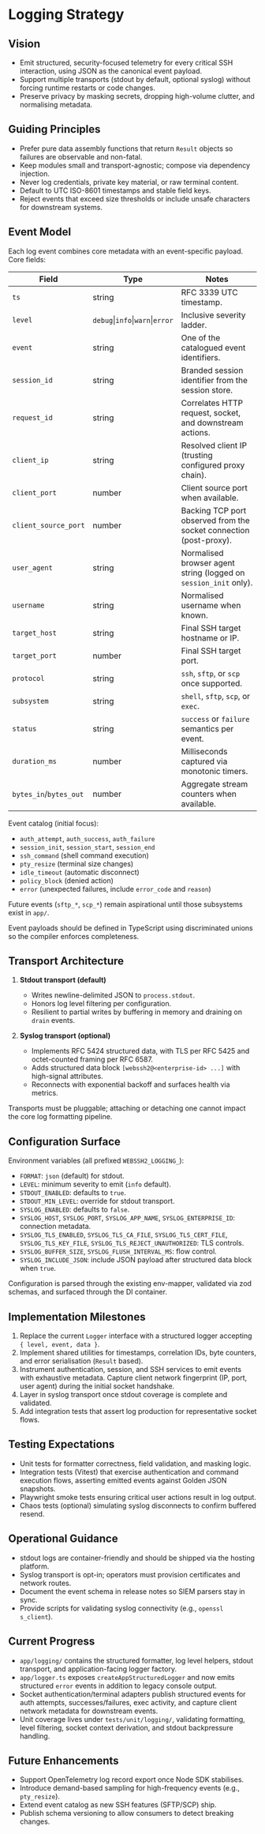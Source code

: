 # Logging Strategy

## Vision
- Emit structured, security-focused telemetry for every critical SSH interaction, using JSON as the canonical event payload.
- Support multiple transports (stdout by default, optional syslog) without forcing runtime restarts or code changes.
- Preserve privacy by masking secrets, dropping high-volume clutter, and normalising metadata.

## Guiding Principles
- Prefer pure data assembly functions that return `Result` objects so failures are observable and non-fatal.
- Keep modules small and transport-agnostic; compose via dependency injection.
- Never log credentials, private key material, or raw terminal content.
- Default to UTC ISO-8601 timestamps and stable field keys.
- Reject events that exceed size thresholds or include unsafe characters for downstream systems.

## Event Model
Each log event combines core metadata with an event-specific payload. Core fields:

| Field | Type | Notes |
| --- | --- | --- |
| `ts` | string | RFC 3339 UTC timestamp. |
| `level` | `debug`\|`info`\|`warn`\|`error` | Inclusive severity ladder. |
| `event` | string | One of the catalogued event identifiers. |
| `session_id` | string | Branded session identifier from the session store. |
| `request_id` | string | Correlates HTTP request, socket, and downstream actions. |
| `client_ip` | string | Resolved client IP (trusting configured proxy chain). |
| `client_port` | number | Client source port when available. |
| `client_source_port` | number | Backing TCP port observed from the socket connection (post-proxy). |
| `user_agent` | string | Normalised browser agent string (logged on `session_init` only). |
| `username` | string | Normalised username when known. |
| `target_host` | string | Final SSH target hostname or IP. |
| `target_port` | number | Final SSH target port. |
| `protocol` | string | `ssh`, `sftp`, or `scp` once supported. |
| `subsystem` | string | `shell`, `sftp`, `scp`, or `exec`. |
| `status` | string | `success` or `failure` semantics per event. |
| `duration_ms` | number | Milliseconds captured via monotonic timers. |
| `bytes_in`/`bytes_out` | number | Aggregate stream counters when available. |

Event catalog (initial focus):
- `auth_attempt`, `auth_success`, `auth_failure`
- `session_init`, `session_start`, `session_end`
- `ssh_command` (shell command execution)
- `pty_resize` (terminal size changes)
- `idle_timeout` (automatic disconnect)
- `policy_block` (denied action)
- `error` (unexpected failures, include `error_code` and `reason`)

Future events (`sftp_*`, `scp_*`) remain aspirational until those subsystems exist in `app/`.

Event payloads should be defined in TypeScript using discriminated unions so the compiler enforces completeness.

## Transport Architecture
1. **Stdout transport (default)**
   - Writes newline-delimited JSON to `process.stdout`.
   - Honors log level filtering per configuration.
   - Resilient to partial writes by buffering in memory and draining on `drain` events.

2. **Syslog transport (optional)**
   - Implements RFC 5424 structured data, with TLS per RFC 5425 and octet-counted framing per RFC 6587.
   - Adds structured data block `[webssh2@<enterprise-id> ...]` with high-signal attributes.
   - Reconnects with exponential backoff and surfaces health via metrics.

Transports must be pluggable; attaching or detaching one cannot impact the core log formatting pipeline.

## Configuration Surface
Environment variables (all prefixed `WEBSSH2_LOGGING_`):
- `FORMAT`: `json` (default) for stdout.
- `LEVEL`: minimum severity to emit (`info` default).
- `STDOUT_ENABLED`: defaults to `true`.
- `STDOUT_MIN_LEVEL`: override for stdout transport.
- `SYSLOG_ENABLED`: defaults to `false`.
- `SYSLOG_HOST`, `SYSLOG_PORT`, `SYSLOG_APP_NAME`, `SYSLOG_ENTERPRISE_ID`: connection metadata.
- `SYSLOG_TLS_ENABLED`, `SYSLOG_TLS_CA_FILE`, `SYSLOG_TLS_CERT_FILE`, `SYSLOG_TLS_KEY_FILE`, `SYSLOG_TLS_REJECT_UNAUTHORIZED`: TLS controls.
- `SYSLOG_BUFFER_SIZE`, `SYSLOG_FLUSH_INTERVAL_MS`: flow control.
- `SYSLOG_INCLUDE_JSON`: include JSON payload after structured data block when `true`.

Configuration is parsed through the existing env-mapper, validated via zod schemas, and surfaced through the DI container.

## Implementation Milestones
1. Replace the current `Logger` interface with a structured logger accepting `{ level, event, data }`.
2. Implement shared utilities for timestamps, correlation IDs, byte counters, and error serialisation (`Result` based).
3. Instrument authentication, session, and SSH services to emit events with exhaustive metadata.
   Capture client network fingerprint (IP, port, user agent) during the initial socket handshake.
4. Layer in syslog transport once stdout coverage is complete and validated.
5. Add integration tests that assert log production for representative socket flows.

## Testing Expectations
- Unit tests for formatter correctness, field validation, and masking logic.
- Integration tests (Vitest) that exercise authentication and command execution flows, asserting emitted events against Golden JSON snapshots.
- Playwright smoke tests ensuring critical user actions result in log output.
- Chaos tests (optional) simulating syslog disconnects to confirm buffered resend.

## Operational Guidance
- stdout logs are container-friendly and should be shipped via the hosting platform.
- Syslog transport is opt-in; operators must provision certificates and network routes.
- Document the event schema in release notes so SIEM parsers stay in sync.
- Provide scripts for validating syslog connectivity (e.g., `openssl s_client`).

## Current Progress
- `app/logging/` contains the structured formatter, log level helpers, stdout transport, and application-facing logger factory.
- `app/logger.ts` exposes `createAppStructuredLogger` and now emits structured `error` events in addition to legacy console output.
- Socket authentication/terminal adapters publish structured events for auth attempts, successes/failures,
  exec activity, and capture client network metadata for downstream events.
- Unit coverage lives under `tests/unit/logging/`, validating formatting, level filtering, socket context derivation, and stdout backpressure handling.

## Future Enhancements
- Support OpenTelemetry log record export once Node SDK stabilises.
- Introduce demand-based sampling for high-frequency events (e.g., `pty_resize`).
- Extend event catalog as new SSH features (SFTP/SCP) ship.
- Publish schema versioning to allow consumers to detect breaking changes.
